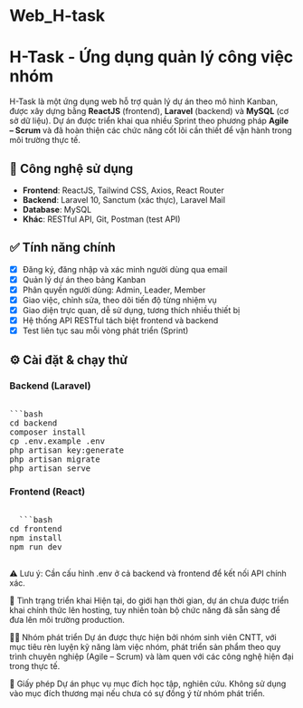 ﻿# Web_H-task

# H-Task - Ứng dụng quản lý công việc nhóm

H-Task là một ứng dụng web hỗ trợ quản lý dự án theo mô hình Kanban, được xây dựng bằng **ReactJS** (frontend), **Laravel** (backend) và **MySQL** (cơ sở dữ liệu). Dự án được triển khai qua nhiều Sprint theo phương pháp **Agile – Scrum** và đã hoàn thiện các chức năng cốt lõi cần thiết để vận hành trong môi trường thực tế.

## 🔧 Công nghệ sử dụng

- **Frontend**: ReactJS, Tailwind CSS, Axios, React Router
- **Backend**: Laravel 10, Sanctum (xác thực), Laravel Mail
- **Database**: MySQL
- **Khác**: RESTful API, Git, Postman (test API)

## ✅ Tính năng chính

- [x] Đăng ký, đăng nhập và xác minh người dùng qua email
- [x] Quản lý dự án theo bảng Kanban
- [x] Phân quyền người dùng: Admin, Leader, Member
- [x] Giao việc, chỉnh sửa, theo dõi tiến độ từng nhiệm vụ
- [x] Giao diện trực quan, dễ sử dụng, tương thích nhiều thiết bị
- [x] Hệ thống API RESTful tách biệt frontend và backend
- [x] Test liên tục sau mỗi vòng phát triển (Sprint)

## ⚙️ Cài đặt & chạy thử

### Backend (Laravel)
<pre> 
```bash
cd backend
composer install
cp .env.example .env
php artisan key:generate
php artisan migrate
php artisan serve
</pre>


### Frontend (React)

<pre> 
  ```bash
cd frontend
npm install
npm run dev
 </pre>
⚠️ Lưu ý: Cần cấu hình .env ở cả backend và frontend để kết nối API chính xác.

🚧 Tình trạng triển khai
Hiện tại, do giới hạn thời gian, dự án chưa được triển khai chính thức lên hosting, tuy nhiên toàn bộ chức năng đã sẵn sàng để đưa lên môi trường production.

👨‍💻 Nhóm phát triển
Dự án được thực hiện bởi nhóm sinh viên CNTT, với mục tiêu rèn luyện kỹ năng làm việc nhóm, phát triển sản phẩm theo quy trình chuyên nghiệp (Agile – Scrum) và làm quen với các công nghệ hiện đại trong thực tế.

📄 Giấy phép
Dự án phục vụ mục đích học tập, nghiên cứu. Không sử dụng vào mục đích thương mại nếu chưa có sự đồng ý từ nhóm phát triển.
